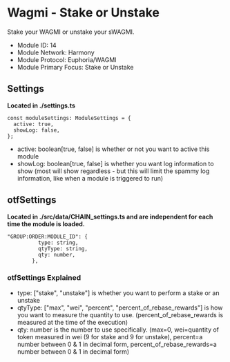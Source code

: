 # Wagmi - Stake or Unstake
Stake your WAGMI or unstake your sWAGMI.

* Module ID: 14
* Module Network: Harmony
* Module Protocol: Euphoria/WAGMI
* Module Primary Focus: Stake or Unstake

## Settings
**Located in ./settings.ts**
```
const moduleSettings: ModuleSettings = {
  active: true,
  showLog: false,
};
```

* active: boolean[true, false] is whether or not you want to active this module
* showLog: boolean[true, false] is whether you want log information to show (most will show regardless - but this will limit the spammy log information, like when a module is triggered to run)

## otfSettings
**Located in ./src/data/CHAIN_settings.ts and are independent for each time the module is loaded.**
```
"GROUP:ORDER:MODULE_ID": {
          type: string,
          qtyType: string,
          qty: number,
        },
```

### otfSettings Explained
* type: ["stake", "unstake"] is whether you want to perform a stake or an unstake
* qtyType: ["max", "wei", "percent", "percent_of_rebase_rewards"] is how you want to measure the quantity to use. (percent_of_rebase_rewards is measured at the time of the execution)
* qty: number is the number to use specifically.  (max=0, wei=quantity of token measured in wei (9 for stake and 9 for unstake), percent=a number between 0 & 1 in decimal form, percent_of_rebase_rewards=a number between 0 & 1 in decimal form)
